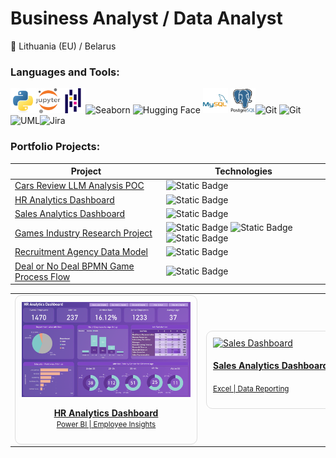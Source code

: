 
# Business Analyst / Data Analyst
📍 Lithuania (EU) / Belarus

### Languages and Tools:

<img src="https://raw.githubusercontent.com/devicons/devicon/master/icons/python/python-original.svg" width="40" height="40" alt="Python"/><img src="https://raw.githubusercontent.com/devicons/devicon/6910f0503efdd315c8f9b858234310c06e04d9c0/icons/jupyter/jupyter-original-wordmark.svg" width="40" height="40" alt="Jupiter Notebook"/><img src="https://raw.githubusercontent.com/devicons/devicon/2ae2a900d2f041da66e950e4d48052658d850630/icons/pandas/pandas-original.svg" width="40" height="40" alt="Pandas"/><img src="https://seaborn.pydata.org/_images/logo-mark-lightbg.svg" width="40" height="40" alt="Seaborn"/>
<img src="https://huggingface.co/datasets/huggingface/brand-assets/resolve/main/hf-logo.svg" width="40" height="40" alt="Hugging Face"/>
<img src="https://raw.githubusercontent.com/devicons/devicon/master/icons/mysql/mysql-original-wordmark.svg" width="40" height="40" alt="MySQL"/> <img src="https://raw.githubusercontent.com/devicons/devicon/master/icons/postgresql/postgresql-original-wordmark.svg" width="40" height="40" alt="PostgreSQL"/><img src="https://upload.vectorlogo.zone/logos/microsoft_powerbi/images/985205ac-fb3d-4c80-97f4-7bc0fec8c67d.svg" width="40" height="40" alt="Git"/> <img src="https://www.vectorlogo.zone/logos/git-scm/git-scm-icon.svg" width="40" height="40" alt="Git"/> <br><img src="https://upload.wikimedia.org/wikipedia/commons/thumb/d/d5/UML_logo.svg/600px-UML_logo.svg.png?20201218070520" width="70" height="40" alt="UML"/><img src="https://www.vectorlogo.zone/logos/atlassian_jira/atlassian_jira-icon.svg" width="40" height="40" alt="Jira"/> 


### Portfolio Projects:


| Project | Technologies |
| --------------- | --------------- |
| [Сars Review LLM Analysis POC](../../../portfolio/tree/main/car_reviews_llm/cars_review_analysis_llm.ipynb) | ![Static Badge](https://img.shields.io/badge/Hugging_Face-black?logo=huggingface) |
| [HR Analytics Dashboard](../../../portfolio/tree/main/hr_analytics) | ![Static Badge](https://img.shields.io/badge/Power%20BI-black?logo=powerbi) |
|  [Sales Analytics Dashboard](../../../portfolio/tree/main/sales_analytics/) | ![Static Badge](https://img.shields.io/badge/EXCEL-%23217346?logo=microsoftexcel) |
|  [Games Industry Research Project](../../../portfolio/tree/main/game_industry/games_industry_research.ipynb) | ![Static Badge](https://img.shields.io/badge/Pandas-%23150458?logo=pandas) ![Static Badge](https://img.shields.io/badge/Numpy-%23013243?logo=numpy) ![Static Badge](https://img.shields.io/badge/Scipy-black?logo=scipy)|
|  [Recruitment Agency Data Model](../../../portfolio/tree/main/recruitment_agency) | ![Static Badge](https://img.shields.io/badge/MySQL-white?logo=mysql)|
|  [Deal or No Deal BPMN Game Process Flow](../../../portfolio/tree/main/deal_nodeal/) | ![Static Badge](https://img.shields.io/badge/BPMN-blue?logo=l)|

<div align="center">
  <table>
    <tr>
      <td>
        <a href="../../../portfolio/tree/main/hr_analytics">
          <div style="border:1px solid #ddd; border-radius:10px; padding:10px; width:270px;text-align:center;">
            <img src="https://github.com/siarhei-k/portfolio/raw/main/hr_analytics/hr_analytics_dashboard.png" alt="HR Analytics Dashboard" width="270">
            <p><b>HR Analytics Dashboard</b><br>
            <small>Power BI | Employee Insights</small></p>
          </div>
        </a>
      </td>
      <td>
        <a href="../../../portfolio/tree/main/sales_analytics/">
          <div style="border:1px solid #ddd; border-radius:10px; padding:10px; width:220px;">
            <img src="https://upload.wikimedia.org/wikipedia/commons/7/73/Microsoft_Excel_2013_logo.svg" width="200" alt="Sales Dashboard">
            <h4>Sales Analytics Dashboard</h4>
            <p><small>Excel | Data Reporting</small></p>
          </div>
        </a>
      </td>
      <td>
        <a href="../../../portfolio/tree/main/game_industry/games_industry_research.ipynb">
          <div style="border:1px solid #ddd; border-radius:10px; padding:10px; width:220px;">
            <img src="https://upload.wikimedia.org/wikipedia/commons/3/38/Pandas_mark.svg" width="200" alt="Games Research">
            <h4>Games Industry Research</h4>
            <p><small>Python | Pandas | Scipy</small></p>
          </div>
        </a>
      </td>
    </tr>
  </table>
</div>